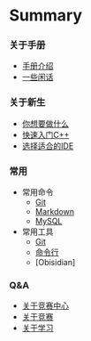 # Summary

### 关于手册
* [手册介绍](/README.md)
* [一些闲话](/Some-Words.md)

### 关于新生
* [你想要做什么](/Freshman/What-U-Want.md)
* [快速入门C++](/Freshman/Quick-Start-C.md)
* [选择适合的IDE](/Freshman/Choose-IDE.md)

### 常用
* 常用命令
    * [Git](/Common/Command/Git.md)
    * [Markdown](/Common/Command/Markdown.md)
    * [MySQL](/Common/Command/MySQL.md)
* 常用工具
    * [Git](/Common/Tool/Git.md)
    * [命令行](/Common/Tool/Command-Line.md)
    * [Obisidian]

### Q&A
<!-- * Q&A -->
* [关于竞赛中心](/QA/About-Competition-Center.md)
* [关于竞赛](/QA/About-Competiton.md)
* [关于学习](/QA/About-Study.md)
